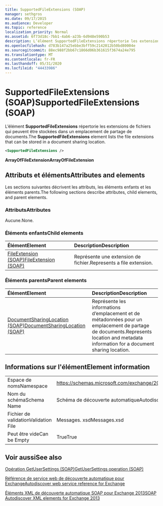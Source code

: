 ```yaml
---
title: SupportedFileExtensions (SOAP)
manager: sethgros
ms.date: 09/17/2015
ms.audience: Developer
ms.topic: reference
localization_priority: Normal
ms.assetid: 6f73d18c-7bb1-4ab6-a23b-6d948e590b53
description: L’élément SupportedFileExtensions répertorie les extensions de fichiers qui peuvent être stockées dans un emplacement de partage de documents.
ms.openlocfilehash: d783b147a25ebbe3bff59c2142012b50bd80004e
ms.sourcegitcommit: 88ec988f2bb67c1866d06b361615f3674a24e795
ms.translationtype: MT
ms.contentlocale: fr-FR
ms.lasthandoff: 05/31/2020
ms.locfileid: "44433986"
---
```

# <a name="supportedfileextensions-soap"></a><span data-ttu-id="4080e-103">SupportedFileExtensions (SOAP)</span><span class="sxs-lookup"><span data-stu-id="4080e-103">SupportedFileExtensions (SOAP)</span></span>

<span data-ttu-id="4080e-104">L’élément **SupportedFileExtensions** répertorie les extensions de fichiers qui peuvent être stockées dans un emplacement de partage de documents.</span><span class="sxs-lookup"><span data-stu-id="4080e-104">The **SupportedFileExtensions** element lists the file extensions that can be stored in a document sharing location.</span></span> 
  
```XML
<SupportedFileExtensions /> 
```

 <span data-ttu-id="4080e-105">**ArrayOfFileExtension**</span><span class="sxs-lookup"><span data-stu-id="4080e-105">**ArrayOfFileExtension**</span></span>
## <a name="attributes-and-elements"></a><span data-ttu-id="4080e-106">Attributs et éléments</span><span class="sxs-lookup"><span data-stu-id="4080e-106">Attributes and elements</span></span>

<span data-ttu-id="4080e-107">Les sections suivantes décrivent les attributs, les éléments enfants et les éléments parents.</span><span class="sxs-lookup"><span data-stu-id="4080e-107">The following sections describe attributes, child elements, and parent elements.</span></span>
  
### <a name="attributes"></a><span data-ttu-id="4080e-108">Attributs</span><span class="sxs-lookup"><span data-stu-id="4080e-108">Attributes</span></span>

<span data-ttu-id="4080e-109">Aucune.</span><span class="sxs-lookup"><span data-stu-id="4080e-109">None.</span></span>
  
### <a name="child-elements"></a><span data-ttu-id="4080e-110">Éléments enfants</span><span class="sxs-lookup"><span data-stu-id="4080e-110">Child elements</span></span>

|<span data-ttu-id="4080e-111">**Élément**</span><span class="sxs-lookup"><span data-stu-id="4080e-111">**Element**</span></span>|<span data-ttu-id="4080e-112">**Description**</span><span class="sxs-lookup"><span data-stu-id="4080e-112">**Description**</span></span>|
|:-----|:-----|
|[<span data-ttu-id="4080e-113">FileExtension (SOAP)</span><span class="sxs-lookup"><span data-stu-id="4080e-113">FileExtension (SOAP)</span></span>](fileextension-soap.md) <br/> |<span data-ttu-id="4080e-114">Représente une extension de fichier.</span><span class="sxs-lookup"><span data-stu-id="4080e-114">Represents a file extension.</span></span>  <br/> |
   
### <a name="parent-elements"></a><span data-ttu-id="4080e-115">Éléments parents</span><span class="sxs-lookup"><span data-stu-id="4080e-115">Parent elements</span></span>

|<span data-ttu-id="4080e-116">**Élément**</span><span class="sxs-lookup"><span data-stu-id="4080e-116">**Element**</span></span>|<span data-ttu-id="4080e-117">**Description**</span><span class="sxs-lookup"><span data-stu-id="4080e-117">**Description**</span></span>|
|:-----|:-----|
|[<span data-ttu-id="4080e-118">DocumentSharingLocation (SOAP)</span><span class="sxs-lookup"><span data-stu-id="4080e-118">DocumentSharingLocation (SOAP)</span></span>](documentsharinglocation-soap.md) <br/> |<span data-ttu-id="4080e-119">Représente les informations d’emplacement et de métadonnées pour un emplacement de partage de documents.</span><span class="sxs-lookup"><span data-stu-id="4080e-119">Represents location and metadata information for a document sharing location.</span></span>  <br/> |
   
## <a name="element-information"></a><span data-ttu-id="4080e-120">Informations sur l'élément</span><span class="sxs-lookup"><span data-stu-id="4080e-120">Element information</span></span>

|||
|:-----|:-----|
|<span data-ttu-id="4080e-121">Espace de noms</span><span class="sxs-lookup"><span data-stu-id="4080e-121">Namespace</span></span>  <br/> |https://schemas.microsoft.com/exchange/2010/Autodiscover  <br/> |
|<span data-ttu-id="4080e-122">Nom du schéma</span><span class="sxs-lookup"><span data-stu-id="4080e-122">Schema Name</span></span>  <br/> |<span data-ttu-id="4080e-123">Schéma de découverte automatique</span><span class="sxs-lookup"><span data-stu-id="4080e-123">Autodiscover schema</span></span>  <br/> |
|<span data-ttu-id="4080e-124">Fichier de validation</span><span class="sxs-lookup"><span data-stu-id="4080e-124">Validation File</span></span>  <br/> |<span data-ttu-id="4080e-125">Messages. xsd</span><span class="sxs-lookup"><span data-stu-id="4080e-125">Messages.xsd</span></span>  <br/> |
|<span data-ttu-id="4080e-126">Peut être vide</span><span class="sxs-lookup"><span data-stu-id="4080e-126">Can be Empty</span></span>  <br/> |<span data-ttu-id="4080e-127">True</span><span class="sxs-lookup"><span data-stu-id="4080e-127">True</span></span>  <br/> |
   
## <a name="see-also"></a><span data-ttu-id="4080e-128">Voir aussi</span><span class="sxs-lookup"><span data-stu-id="4080e-128">See also</span></span>



[<span data-ttu-id="4080e-129">Opération GetUserSettings (SOAP)</span><span class="sxs-lookup"><span data-stu-id="4080e-129">GetUserSettings operation (SOAP)</span></span>](getusersettings-operation-soap.md)


[<span data-ttu-id="4080e-130">Référence de service web de découverte automatique pour Exchange</span><span class="sxs-lookup"><span data-stu-id="4080e-130">Autodiscover web service reference for Exchange</span></span>](autodiscover-web-service-reference-for-exchange.md)
  
[<span data-ttu-id="4080e-131">Éléments XML de découverte automatique SOAP pour Exchange 2013</span><span class="sxs-lookup"><span data-stu-id="4080e-131">SOAP Autodiscover XML elements for Exchange 2013</span></span>](soap-autodiscover-xml-elements-for-exchange-2013.md)

